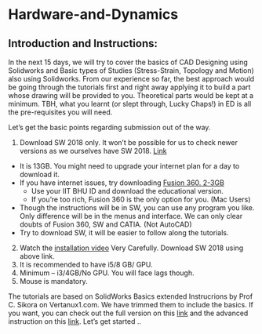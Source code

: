 # Hardware-and-Dynamics

## Introduction and Instructions:
In the next 15 days, we will try to cover the basics of CAD Designing using Solidworks and
Basic types of Studies (Stress-Strain, Topology and Motion) also using Solidworks. From our
experience so far, the best approach would be going through the tutorials first and right
away applying it to build a part whose drawing will be provided to you. Theoretical parts
would be kept at a minimum. TBH, what you learnt (or slept through, Lucky Chaps!) in ED is
all the pre-requisites you will need.

Let’s get the basic points regarding submission out of the way.
1. Download SW 2018 only. It won’t be possible for us to check newer versions as we ourselves have SW 2018. [Link](https://drive.google.com/file/d/1JThAB3j7ZOxwS6bdzFkAJfCLz3WnLmDo/view)
  - It is 13GB. You might need to upgrade your internet plan for a day to download it.
  - If you have internet issues, try downloading [Fusion 360. 2-3GB](https://www.autodesk.com/education/edu-software/overviewsorting=featured&page=1&filters=individual)
    - Use your IIT BHU ID and download the educational version.
    - If you’re too rich, Fusion 360 is the only option for you. (Mac Users)
  - Though the instructions will be in SW, you can use any program you like. Only difference will be in the menus and interface. We can only clear doubts of
Fusion 360, SW and CATIA. (Not AutoCAD)
  - Try to download SW, it will be easier to follow along the tutorials.
2. Watch the [installation video](https://drive.google.com/file/d/1izRq2z-kI5NHDZxYg9SqlzzrwGMQDT0U/view) Very Carefully. Download SW 2018 using above link.
3. It is recommended to have i5/8 GB/ GPU.
4. Minimum – i3/4GB/No GPU. You will face lags though.
5. Mouse is mandatory.

The tutorials are based on SolidWorks Basics extended Instrucrions by Prof C. Sikora on
Vertanux1.com. We have trimmed them to include the basics. If you want, you can check
out the full version on this [link](https://www.youtube.com/playlist?list=PLROUP1bV8REQmZgDTTJ0JCanXS8uySo-4) and the advanced instruction on this [link](https://www.youtube.com/playlist?list=PLROUP1bV8REQ3uB7OTT3GunhdOOOfvLFz). Let’s get started ..


